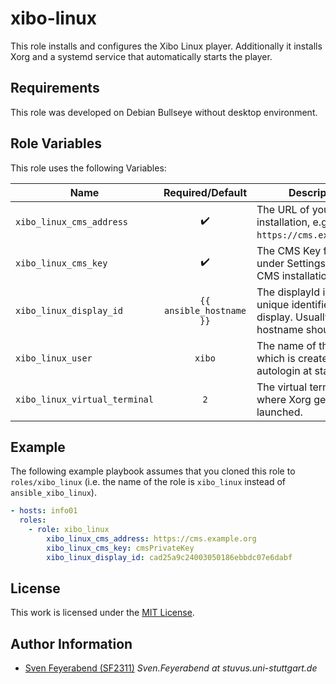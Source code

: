 # xibo-linux

This role installs and configures the Xibo Linux player.
Additionally it installs Xorg and a systemd service that automatically starts the player.

## Requirements

This role was developed on Debian Bullseye without desktop environment.

## Role Variables

This role uses the following Variables:

| Name                          |     Required/Default     | Description                                                                                     |
| ----------------------------- | :----------------------: | ----------------------------------------------------------------------------------------------- |
| `xibo_linux_cms_address`      |    :heavy_check_mark:    | The URL of your CMS installation, e.g `https://cms.example.org`.                                |
| `xibo_linux_cms_key`          |    :heavy_check_mark:    | The CMS Key found under Settings in your CMS installation.                                      |
| `xibo_linux_display_id`       | `{{ ansible_hostname }}` | The displayId is used as unique identifier of the display. Usually the hostname should be fine. |
| `xibo_linux_user`             |          `xibo`          | The name of the user which is created for autologin at startup.                                 |
| `xibo_linux_virtual_terminal` |           `2`            | The virtual terminal where Xorg gets launched.                                                  |

## Example

The following example playbook assumes that you cloned this role to `roles/xibo_linux` (i.e. the name of the role is `xibo_linux` instead of `ansible_xibo_linux`).

```yml
- hosts: info01
  roles:
    - role: xibo_linux
        xibo_linux_cms_address: https://cms.example.org
        xibo_linux_cms_key: cmsPrivateKey
        xibo_linux_display_id: cad25a9c24003050186ebbdc07e6dabf
```

## License

This work is licensed under the [MIT License](./LICENSE).

## Author Information

- [Sven Feyerabend (SF2311)](https://github.com/SF2311) _Sven.Feyerabend at stuvus.uni-stuttgart.de_
